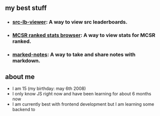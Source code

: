 ## my best stuff

- ### [src-lb-viewer](https://github.com/nacho-cs/src-lb-viewer): A way to view src leaderboards.
- ### [MCSR ranked stats browser](https://github.com/nacho-cs/nacho-cs.github.io): A way to view stats for MCSR ranked.
- ### [marked-notes](https://github.com/nacho-cs/marked-notes): A way to take and share notes with markdown.

## about me

- I am 15 (my birthday: may 6th 2008)
- I only know JS right now and have been learning for about 6 months now
- I am currently best with frontend development but I am learning some backend to
